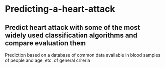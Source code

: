 # Predicting-a-heart-attack
## Predict heart attack with some of the most widely used classification algorithms and compare evaluation them

Prediction based on a database of common data available in blood samples of people and age, etc. of general criteria
